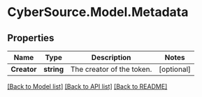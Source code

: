# CyberSource.Model.Metadata
## Properties

Name | Type | Description | Notes
------------ | ------------- | ------------- | -------------
**Creator** | **string** | The creator of the token. | [optional] 

[[Back to Model list]](../README.md#documentation-for-models) [[Back to API list]](../README.md#documentation-for-api-endpoints) [[Back to README]](../README.md)

